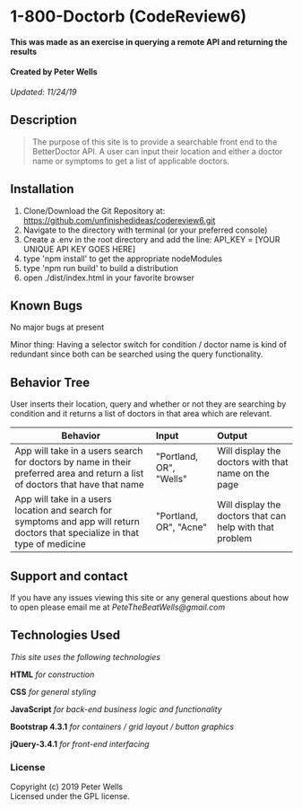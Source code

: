# 1-800-Doctorb (CodeReview6)
#### This was made as an exercise in querying a remote API and returning the results
#### Created by Peter Wells
 _Updated: 11/24/19_

## Description

>The purpose of this site is to provide a searchable front end to the BetterDoctor API. A user can input their location and either a doctor name or symptoms to get a list of applicable doctors.

## Installation

1. Clone/Download the Git Repository at: https://github.com/unfinishedideas/codereview6.git
2. Navigate to the directory with terminal (or your preferred console)
3. Create a .env in the root directory and add the line: API_KEY = [YOUR UNIQUE API KEY GOES HERE]
4. type 'npm install' to get the appropriate nodeModules
5. type 'npm run build' to build a distribution
6. open ./dist/index.html in your favorite browser

## Known Bugs

No major bugs at present

Minor thing: Having a selector switch for condition / doctor name is kind of redundant since both can be searched using the query functionality.

## Behavior Tree
User inserts their location, query and whether or not they are searching by condition and it returns a list of doctors in that area which are relevant.

| Behavior      | Input        | Output  |
| ------------- |:-------------| :-----  |
| App will take in a users search for doctors by name in their preferred area and return a list of doctors that have that name | "Portland, OR", "Wells" | Will display the doctors with that name on the page |
| App will take in a users location and search for symptoms and app will return doctors that specialize in that type of medicine | "Portland, OR", "Acne" | Will display the doctors that can help with that problem |


## Support and contact

If you have any issues viewing this site or any general questions about how to open please email me at
_PeteTheBeatWells@gmail.com_

## Technologies Used

_This site uses the following technologies_

 **HTML**
 _for construction_

 **CSS**
_for general styling_

**JavaScript**
_for back-end business logic and functionality_

**Bootstrap 4.3.1**
_for containers / grid layout / button graphics_

**jQuery-3.4.1**
_for front-end interfacing_

### License
Copyright (c) 2019 Peter Wells  
Licensed under the GPL license.
